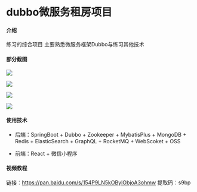 # dubbo微服务租房项目

#### 介绍
练习的综合项目 主要熟悉微服务框架Dubbo与练习其他技术

#### 部分截图
![](https://gitee.com/yzx66/haoke/raw/master/1.png)

![](https://gitee.com/yzx66/haoke/raw/master/2.png)

![](https://gitee.com/yzx66/haoke/raw/master/3.png)

![](https://gitee.com/yzx66/haoke/raw/master/4.png)

#### 使用技术

* 后端：SpringBoot + Dubbo + Zookeeper + MybatisPlus + MongoDB + Redis + ElasticSearch + GraphQL + RocketMQ + WebScoket + OSS

* 前端：React + 微信小程序

#### 视频教程
链接：https://pan.baidu.com/s/154P9LN5kOBylObjoA3ohmw 
提取码：s9bp
